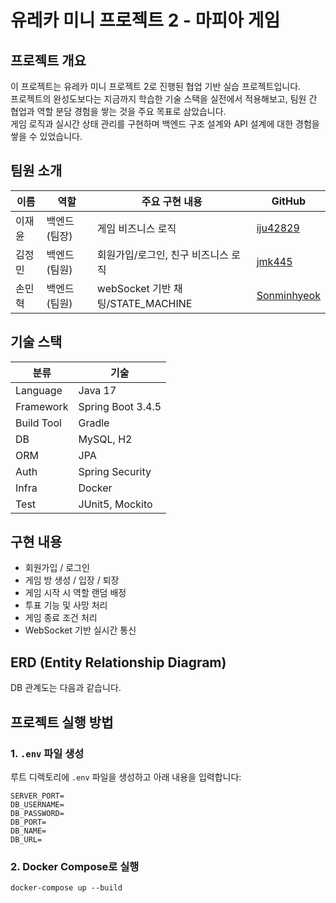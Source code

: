 # 유레카 미니 프로젝트 2 - 마피아 게임 

## 프로젝트 개요

이 프로젝트는 유레카 미니 프로젝트 2로 진행된 협업 기반 실습 프로젝트입니다.  
프로젝트의 완성도보다는 지금까지 학습한 기술 스택을 실전에서 적용해보고, 팀원 간 협업과 역할 분담 경험을 쌓는 것을 주요 목표로 삼았습니다.  
게임 로직과 실시간 상태 관리를 구현하며 백엔드 구조 설계와 API 설계에 대한 경험을 쌓을 수 있었습니다.

## 팀원 소개

| 이름   | 역할           | 주요 구현 내용            | GitHub                                             |
|--------|----------------|-------------------|----------------------------------------------------|
| 이재윤 | 백엔드 (팀장)   | 게임 비즈니스 로직        | [iju42829](https://github.com/iju42829)         |
| 김정민 | 백엔드 (팀원)   | 회원가입/로그인, 친구 비즈니스 로직 | [jmk445](https://github.com/jmk445)        |
| 손민혁 | 백엔드 (팀원)   | webSocket 기반 채팅/STATE_MACHINE   | [Sonminhyeok](https://github.com/Sonminhyeok)               |

## 기술 스택

| 분류 | 기술                     |
|------|------------------------|
| Language | Java 17                |
| Framework | Spring Boot 3.4.5      |
| Build Tool | Gradle                 |
| DB | MySQL, H2              |
| ORM | JPA        |
| Auth | Spring Security        |
| Infra | Docker |
| Test | JUnit5, Mockito        |

## 구현 내용

- 회원가입 / 로그인
- 게임 방 생성 / 입장 / 퇴장
- 게임 시작 시 역할 랜덤 배정
- 투표 기능 및 사망 처리
- 게임 종료 조건 처리
- WebSocket 기반 실시간 통신

## ERD (Entity Relationship Diagram)

DB 관계도는 다음과 같습니다.

## 프로젝트 실행 방법

### 1. `.env` 파일 생성

루트 디렉토리에 `.env` 파일을 생성하고 아래 내용을 입력합니다:

```env
SERVER_PORT=
DB_USERNAME=
DB_PASSWORD=
DB_PORT=
DB_NAME=
DB_URL=
```
### 2. Docker Compose로 실행
```
docker-compose up --build
```
